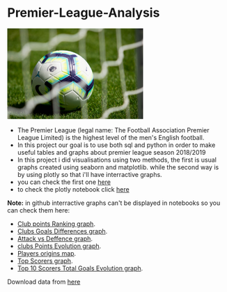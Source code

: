 # Premier-League-Analysis

<img src="https://github.com/YoussefBouyaddou/Premier-League-Analysis/blob/main/graphs/football.jpg" width=62% height=62%>


* The Premier League (legal name: The Football Association Premier League Limited) is the highest level of the men's English football.
* In this project our goal is to use both sql and python in order to make useful tables and graphs about premier league season 2018/2019
* In this project i did visualisations using two methods, the first is usual graphs created using seaborn and matplotlib. while the second way is by using plotly so that i'll have interractive graphs.
* you can check the first one [here](https://github.com/YoussefBouyaddou/Premier-League-Analysis/blob/main/premier%20league%20analysis%20using%20seaborn.ipynb)
* to check the plotly notebook click [here](https://github.com/YoussefBouyaddou/Premier-League-Analysis/blob/main/premier%20league%20interactive.ipynb)

**Note:** in github interractive graphs can't be displayed in notebooks so you can check them here:
* [Club points Ranking graph](http://htmlpreview.github.io/?https://github.com/YoussefBouyaddou/Premier-League-Analysis/blob/main/graphs/Club%20points%20Ranking%20graph.html).
* [Clubs Goals Differences graph](http://htmlpreview.github.io/?https://github.com/YoussefBouyaddou/Premier-League-Analysis/blob/main/graphs/Clubs%20Goals%20Differences.html).
* [Attack vs Deffence graph](http://htmlpreview.github.io/?https://github.com/YoussefBouyaddou/Premier-League-Analysis/blob/main/graphs/Attack%20vs%20Defense.html).
* [clubs Points Evolution graph](http://htmlpreview.github.io/?https://github.com/YoussefBouyaddou/Premier-League-Analysis/blob/main/graphs/clubs%20Points%20Evolution.html).
* [Players origins map](http://htmlpreview.github.io/?https://github.com/YoussefBouyaddou/Premier-League-Analysis/blob/main/graphs/Players%20origins%20map.html).
* [Top Scorers graph](http://htmlpreview.github.io/?https://github.com/YoussefBouyaddou/Premier-League-Analysis/blob/main/graphs/Top%20Scorers.html).
* [Top 10 Scorers Total Goals Evolution graph](http://htmlpreview.github.io/?https://github.com/YoussefBouyaddou/Premier-League-Analysis/blob/main/graphs/Top%2010%20Scorers%20Total%20Goals%20Evolution.html).

Download data from [here](https://sqlsoccer.com/set-up-scripts/)

